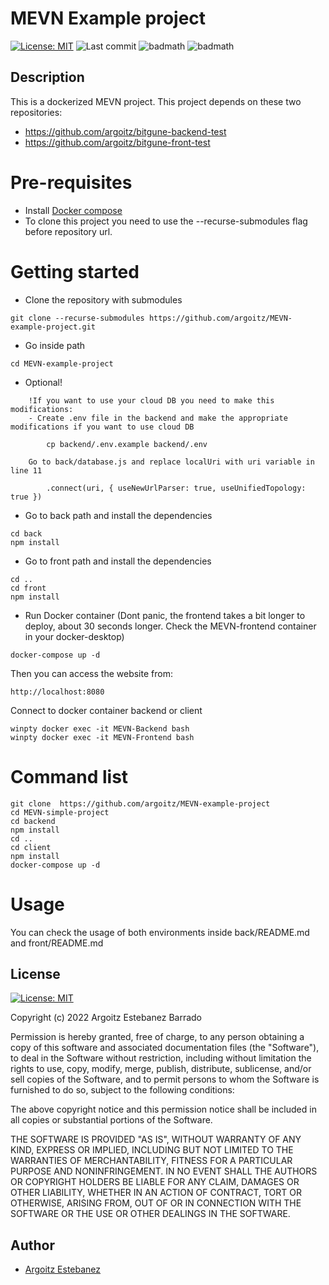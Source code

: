 # MEVN Example project

[![License: MIT](https://img.shields.io/badge/License-MIT-red.svg)](https://opensource.org/licenses/MIT)
![Last commit](https://img.shields.io/github/last-commit/argoitz/MEVN-example-project)
![badmath](https://img.shields.io/badge/Docker%20compose-2.5.0-blue.svg)
![badmath](https://img.shields.io/badge/Docker-20.10.14-blue.svg)

## Description

This is a dockerized MEVN project. This project depends on these two repositories:

- https://github.com/argoitz/bitgune-backend-test
- https://github.com/argoitz/bitgune-front-test

# Pre-requisites

- Install [Docker compose](https://docs.docker.com/compose/install/)
- To clone this project you need to use the --recurse-submodules flag before repository url.

# Getting started

- Clone the repository with submodules

```
git clone --recurse-submodules https://github.com/argoitz/MEVN-example-project.git
```

- Go inside path

```
cd MEVN-example-project
```

- Optional!

```
    !If you want to use your cloud DB you need to make this modifications:
    - Create .env file in the backend and make the appropriate modifications if you want to use cloud DB

        cp backend/.env.example backend/.env

    Go to back/database.js and replace localUri with uri variable in line 11

        .connect(uri, { useNewUrlParser: true, useUnifiedTopology: true })
```

- Go to back path and install the dependencies

```
cd back
npm install
```

- Go to front path and install the dependencies

```
cd ..
cd front
npm install
```

- Run Docker container (Dont panic, the frontend takes a bit longer to deploy, about 30 seconds longer. Check the MEVN-frontend container in your docker-desktop)

```
docker-compose up -d
```

Then you can access the website from:

    http://localhost:8080

Connect to docker container backend or client

```
winpty docker exec -it MEVN-Backend bash
winpty docker exec -it MEVN-Frontend bash
```

# Command list

```
git clone  https://github.com/argoitz/MEVN-example-project
cd MEVN-simple-project
cd backend
npm install
cd ..
cd client
npm install
docker-compose up -d
```

# Usage

You can check the usage of both environments inside back/README.md and front/README.md

## License

[![License: MIT](https://img.shields.io/badge/License-MIT-yellow.svg)](https://opensource.org/licenses/MIT)

Copyright (c) 2022 Argoitz Estebanez Barrado

Permission is hereby granted, free of charge, to any person obtaining a copy
of this software and associated documentation files (the "Software"), to deal
in the Software without restriction, including without limitation the rights
to use, copy, modify, merge, publish, distribute, sublicense, and/or sell
copies of the Software, and to permit persons to whom the Software is
furnished to do so, subject to the following conditions:

The above copyright notice and this permission notice shall be included in all
copies or substantial portions of the Software.

THE SOFTWARE IS PROVIDED "AS IS", WITHOUT WARRANTY OF ANY KIND, EXPRESS OR
IMPLIED, INCLUDING BUT NOT LIMITED TO THE WARRANTIES OF MERCHANTABILITY,
FITNESS FOR A PARTICULAR PURPOSE AND NONINFRINGEMENT. IN NO EVENT SHALL THE
AUTHORS OR COPYRIGHT HOLDERS BE LIABLE FOR ANY CLAIM, DAMAGES OR OTHER
LIABILITY, WHETHER IN AN ACTION OF CONTRACT, TORT OR OTHERWISE, ARISING FROM,
OUT OF OR IN CONNECTION WITH THE SOFTWARE OR THE USE OR OTHER DEALINGS IN THE
SOFTWARE.

## Author

- [Argoitz Estebanez](https://github.com/argoitz)

